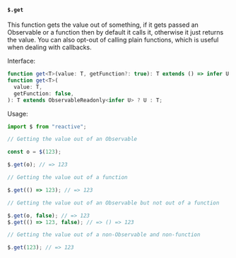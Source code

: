 
#### `$.get`

This function gets the value out of something, if it gets passed an Observable or a function then by default it calls it, otherwise it just returns the value. You can also opt-out of calling plain functions, which is useful when dealing with callbacks.

Interface:

```ts
function get<T>(value: T, getFunction?: true): T extends () => infer U ? U : T;
function get<T>(
  value: T,
  getFunction: false,
): T extends ObservableReadonly<infer U> ? U : T;
```

Usage:

```ts
import $ from "reactive";

// Getting the value out of an Observable

const o = $(123);

$.get(o); // => 123

// Getting the value out of a function

$.get(() => 123); // => 123

// Getting the value out of an Observable but not out of a function

$.get(o, false); // => 123
$.get(() => 123, false); // => () => 123

// Getting the value out of a non-Observable and non-function

$.get(123); // => 123
```